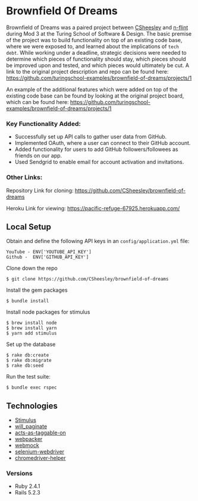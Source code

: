 # Brownfield Of Dreams

Brownfield of Dreams was a paired project between [CSheesley](https://github.com/CSheesley) and [n-flint](https://github.com/n-flint) during Mod 3 at the Turing School of Software & Design. The basic premise of the project was to build functionality on top of an existing code base, where we were exposed to, and learned about the implications of `tech debt`. While working under a deadline, strategic decisions were needed to determine which pieces of functionality should stay, which pieces should be improved upon and tested, and which pieces would ultimately be cut. A link to the original project description and repo can be found here: https://github.com/turingschool-examples/brownfield-of-dreams/projects/1

An example of the additional features which were added on top of the existing code base can be found by looking at the original project board, which can be found here: https://github.com/turingschool-examples/brownfield-of-dreams/projects/1

### Key Functionality Added:

- Successfully set up API calls to gather user data from GitHub.
- Implemented OAuth, where a user can connect to their GitHub account.
- Added functionality for users to add GitHub followers/followees as friends on our app.
- Used Sendgrid to enable email for account activation and invitations.

### Other Links:

Repository Link for cloning: https://github.com/CSheesley/brownfield-of-dreams

Heroku Link for viewing: https://pacific-refuge-67925.herokuapp.com/

## Local Setup

Obtain and define the following API keys in an `config/application.yml` file:
  ```
  YouTube - ENV['YOUTUBE_API_KEY']
  Github -  ENV['GITHUB_API_KEY']
  ```

Clone down the repo
```
$ git clone https://github.com/CSheesley/brownfield-of-dreams
```

Install the gem packages
```
$ bundle install
```

Install node packages for stimulus
```
$ brew install node
$ brew install yarn
$ yarn add stimulus
```

Set up the database
```
$ rake db:create
$ rake db:migrate
$ rake db:seed
```

Run the test suite:
```
$ bundle exec rspec
```

## Technologies
* [Stimulus](https://github.com/stimulusjs/stimulus)
* [will_paginate](https://github.com/mislav/will_paginate)
* [acts-as-taggable-on](https://github.com/mbleigh/acts-as-taggable-on)
* [webpacker](https://github.com/rails/webpacker)
* [webmock](https://github.com/webmock/webmock)
* [selenium-webdriver](https://www.seleniumhq.org/docs/03_webdriver.jsp)
* [chromedriver-helper](http://chromedriver.chromium.org/)

### Versions
* Ruby 2.4.1
* Rails 5.2.3
